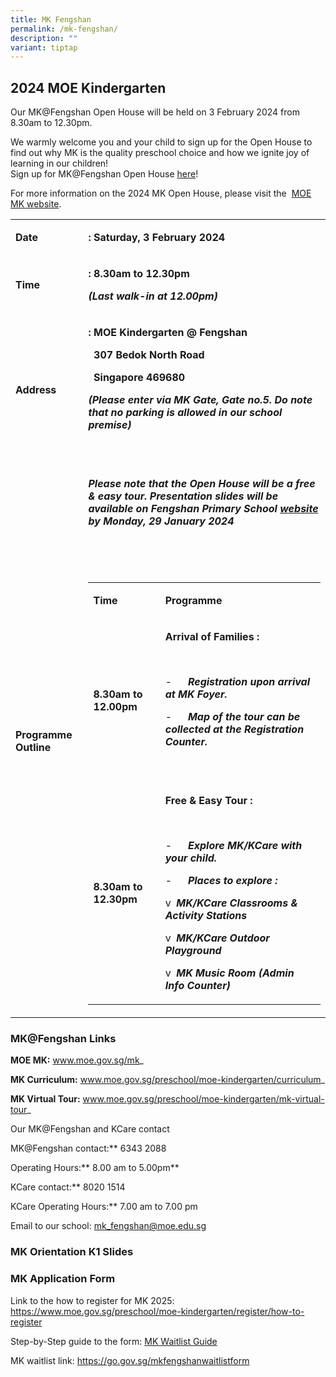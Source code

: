 ```yaml
---
title: MK Fengshan
permalink: /mk-fengshan/
description: ""
variant: tiptap
---
```

<h2>2024 MOE Kindergarten</h2>
<p>Our MK@Fengshan Open House will be held on 3 February 2024 from 8.30am
to 12.30pm.</p>
<p>We warmly welcome you and your child to sign up for the Open House to
find out why MK is the quality preschool choice and how we ignite joy of
learning in our children!
<br>Sign up for MK@Fengshan Open House&nbsp;<a href="https://go.gov.sg/mkoh2024" rel="noopener noreferrer nofollow" target="_blank">here</a>!</p>
<p>For more information on the 2024 MK Open House, please visit the&nbsp;
<a href="https://www.moe.gov.sg/mk" rel="noopener noreferrer nofollow" target="_blank">MOE MK website</a>.</p>
<p></p>
<table style="minWidth: 50px">
<colgroup>
<col>
<col>
</colgroup>
<tbody>
<tr>
<td rowspan="1" colspan="1">
<p><strong>Date</strong>
</p>
</td>
<td rowspan="1" colspan="1">
<p><strong>: Saturday, 3 February 2024</strong>
</p>
</td>
</tr>
<tr>
<td rowspan="1" colspan="1">
<p><strong>Time</strong>
</p>
</td>
<td rowspan="1" colspan="1">
<p><strong>: 8.30am to 12.30pm</strong>
</p>
<p><strong><em>(Last walk-in at 12.00pm)</em></strong>
</p>
</td>
</tr>
<tr>
<td rowspan="1" colspan="1">
<p><strong>Address</strong>
</p>
</td>
<td rowspan="1" colspan="1">
<p><strong>: MOE Kindergarten @ Fengshan</strong>
</p>
<p><strong>&nbsp; 307 Bedok North Road</strong>
</p>
<p><strong>&nbsp; Singapore 469680</strong>
</p>
<p><strong><em>(Please enter via MK Gate, Gate no.5. Do note that no parking is allowed in our school premise)</em></strong>
</p>
<p><strong><em>&nbsp;</em></strong>
</p>
</td>
</tr>
<tr>
<td rowspan="1" colspan="1">
<p><strong>Programme Outline</strong>
</p>
</td>
<td rowspan="1" colspan="1">
<p><strong><em>Please note that the Open House will be a free &amp; easy tour. Presentation slides will be available on Fengshan Primary School <a href="https://www.fengshanpri.moe.edu.sg/mk-fengshan/" rel="noopener noreferrer nofollow" target="_blank">website</a> by Monday, 29 January 2024</em></strong>
</p>
<p>&nbsp;</p>
<p>&nbsp;</p>
<table style="minWidth: 50px">
<colgroup>
<col>
<col>
</colgroup>
<tbody>
<tr>
<td rowspan="1" colspan="1">
<p><strong>Time</strong>
</p>
</td>
<td rowspan="1" colspan="1">
<p><strong>Programme</strong>
</p>
</td>
</tr>
<tr>
<td rowspan="1" colspan="1">
<p><strong>8.30am to 12.00pm</strong>
</p>
</td>
<td rowspan="1" colspan="1">
<p><strong>Arrival of Families :</strong>
</p>
<p><strong>&nbsp;</strong>
</p>
<p>-&nbsp;&nbsp;&nbsp;&nbsp;&nbsp; <strong><em>Registration upon arrival at MK Foyer.</em></strong>
</p>
<p>-&nbsp;&nbsp;&nbsp;&nbsp;&nbsp; <strong><em>Map of the tour can be collected at the Registration Counter.</em></strong>
</p>
<p><strong>&nbsp;</strong>
</p>
</td>
</tr>
<tr>
<td rowspan="1" colspan="1">
<p><strong>8.30am to 12.30pm</strong>
</p>
</td>
<td rowspan="1" colspan="1">
<p><strong>Free &amp; Easy Tour :</strong>
</p>
<p><strong>&nbsp;</strong>
</p>
<p>-&nbsp;&nbsp;&nbsp;&nbsp;&nbsp; <strong><em>Explore MK/KCare with your child.</em></strong>
</p>
<p>-&nbsp;&nbsp;&nbsp;&nbsp;&nbsp; <strong><em>Places to explore :</em></strong>
</p>
<p>v&nbsp; <strong><em>MK/KCare Classrooms &amp; Activity Stations</em></strong>
</p>
<p>v&nbsp; <strong><em>MK/KCare Outdoor Playground</em></strong>
</p>
<p>v&nbsp; <strong><em>MK Music Room (Admin Info Counter)</em></strong>
</p>
</td>
</tr>
</tbody>
</table>
<p></p>
</td>
</tr>
</tbody>
</table>
<h3>MK@Fengshan Links</h3>
<p><strong>MOE MK:</strong>&nbsp;<a href="http://www.moe.gov.sg/mk" rel="noopener noreferrer nofollow" target="_blank">www.moe.gov.sg/mk</a>_</p>
<p><strong>MK Curriculum:</strong>&nbsp;<a href="http://www.moe.gov.sg/preschool/moe-kindergarten/curriculum" rel="noopener noreferrer nofollow" target="_blank">www.moe.gov.sg/preschool/moe-kindergarten/curriculum</a>_</p>
<p><strong>MK Virtual Tour:</strong>&nbsp;<a href="http://www.moe.gov.sg/preschool/moe-kindergarten/mk-virtual-tour" rel="noopener noreferrer nofollow" target="_blank">www.moe.gov.sg/preschool/moe-kindergarten/mk-virtual-tour</a>_</p>
<p>Our MK@Fengshan and KCare contact</p>
<p>MK@Fengshan contact:**&nbsp;6343 2088</p>
<p>Operating Hours:**&nbsp;8.00 am to 5.00pm**</p>
<p>KCare contact:**&nbsp;8020 1514</p>
<p>KCare Operating Hours:**&nbsp;7.00 am to 7.00 pm</p>
<p>Email to our school: <a href="mailto:mk_fengshan@moe.edu.sg" rel="noopener noreferrer nofollow" target="_blank">mk_fengshan@moe.edu.sg</a>
</p>
<h3>MK Orientation K1 Slides</h3>
<p></p>
<h3>MK Application Form</h3>
<p>Link to the how to register for MK 2025: <a href="https://www.moe.gov.sg/preschool/moe-kindergarten/register/how-to-register" rel="noopener noreferrer nofollow" target="_blank">https://www.moe.gov.sg/preschool/moe-kindergarten/register/how-to-register</a>
</p>
<p>Step-by-Step guide to the form: <a href="https://go.gov.sg/mk-waitlist-guide" rel="noopener noreferrer nofollow" target="_blank">MK Waitlist Guide</a>
</p>
<p>MK waitlist link: <a href="https://go.gov.sg/mkfengshanwaitlistform" rel="noopener noreferrer nofollow" target="_blank">https://go.gov.sg/mkfengshanwaitlistform</a>
</p>